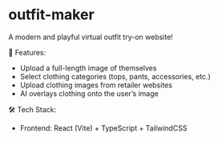 # outfit-maker
A modern and playful virtual outfit try-on website!

🤯 Features:
- Upload a full-length image of themselves
- Select clothing categories (tops, pants, accessories, etc.)
- Upload clothing images from retailer websites
- AI overlays clothing onto the user’s image

🛠 Tech Stack:
- Frontend: React (Vite) + TypeScript + TailwindCSS
